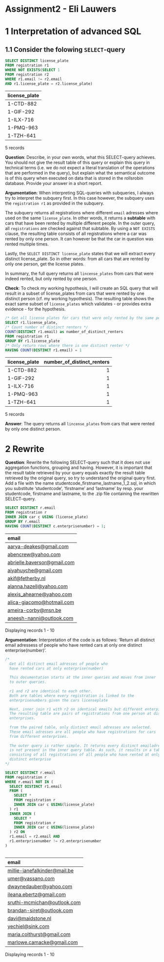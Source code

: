 Assignment2 - Eli Lauwers
================

# 1 Interpretation of advanced SQL

## 1.1 Consider the folowing `SELECT`-query

``` sql
SELECT DISTINCT license_plate
FROM registration r1
WHERE NOT EXISTS(SELECT 1
FROM registration r2
WHERE r1.email != r2.email
AND r1.license_plate = r2.license_plate)
```

<div class="knitsql-table">

| license\_plate |
|:---------------|
| 1-CTD-882      |
| 1-GIF-292      |
| 1-ILX-716      |
| 1-PMQ-963      |
| 1-TZH-641      |

5 records

</div>

**Question**: Describe, in your own words, what this SELECT-query
achieves. You should not give the result table of this query or explain
this query in technical terms (i.e. we do not expect a literal
translation of the operations that are performed in the query), but
explain what the semantical outcome is of this query when executed on
data that is stored in the rollsrobin database. Provide your answer in a
short report.

**Argumentation**: When interpreting SQL-queries with subqueries, I
always try to interpret the subquery first. In this case however, the
subquery uses the `registration r1` as provided in the subquery.

The subquery returns all registrations where different `email` adresses
where used on the same `license_plate`. In other words, it returns a
**subtable** with cars that have been rented by multiple different
people. In the outer query, all `registrations` are checked against that
subtable. By using a `NOT EXISTS` clause, the resulting table consists
of all registrations where a car was rented by only one person. It can
however be that the car in question was rented multiple times.

Lastly, the `SELECT DISTINCT license_plate` states that we will extract
every distinct license\_plate. So in other words: from all cars that are
rented by only one person, get the license plates.

In summary, the full query returns all `lincense_plates` from cars that
were indeed rented, but only rented by one person.

**Check**: To check my working hypothesis, I will create an SQL query
that will result in a subset of license\_plates from cars that were
rented by one distinct person (cf. my working hypothesis). The resulting
table shows the exact same subset of `license_plates` which validates -
or provides extra evidence - for the hypothesis.

``` sql
/* Get all license plates for cars that were only rented by the same person */
SELECT r1.license_plate, 
/* Count number of distinct renters */
COUNT(DISTINCT r1.email) as number_of_distinct_renters
FROM registration r1
GROUP BY r1.license_plate
/* Only return rows where there is one distinct renter */
HAVING COUNT(DISTINCT r1.email) = 1
```

<div class="knitsql-table">

| license\_plate | number\_of\_distinct\_renters |
|:---------------|------------------------------:|
| 1-CTD-882      |                             1 |
| 1-GIF-292      |                             1 |
| 1-ILX-716      |                             1 |
| 1-PMQ-963      |                             1 |
| 1-TZH-641      |                             1 |

5 records

</div>

**Answer**: The query returns all `lincense_plates` from cars that were
rented by only one distinct person.

# 2 Rewrite

**Question**: Rewrite the following SELECT-query such that it does not
use aggregation functions, grouping and having. However, it is important
that the result table retrieved by your query equals exactly the result
table retrieved by the original query, so try to understand the original
query first. Add a file with the name
studentcode\_firstname\_lastname\_1\_2.sql, in which you substitute
‘studentcode’, ‘firstname’ and ‘lastname’ by resp. your studentcode,
firstname and lastname, to the .zip file containing the rewritten
SELECT-query.

``` sql
SELECT DISTINCT r.email 
FROM registration r
INNER JOIN car c USING (license_plate)
GROUP BY r.email
HAVING COUNT(DISTINCT c.enterprisenumber) = 1;
```

<div class="knitsql-table">

| email                         |
|:------------------------------|
| <aarya-deakes@gmail.com>      |
| <abencrew@yahoo.com>          |
| <abrielle.baversor@gmail.com> |
| <aiyahuyche@gmail.com>        |
| <akif@fetherby.nl>            |
| <alanna.hazell@yahoo.com>     |
| <alexis_ahearne@yahoo.com>    |
| <alica-giacomo@hotmail.com>   |
| <ameira-corby@msn.be>         |
| <aneesh-nanni@outlook.com>    |

Displaying records 1 - 10

</div>

**Argumentation**: Interpretation of the code is as follows: ‘Return all
distinct email adressess of people who have rented cars at only one
distinct enterprise(number)’.

``` sql
/* 
  Get all distinct email adresses of people who 
  have rented cars at only enterprise(number)
  
  This documentation starts at the inner queries and moves from inner
  to outer queries.
  
  r1 and r2 are identical to each other.
  Both are tables where every registration is linked to the 
  enterprisenumbers given the cars licenseplate

  Next, inner join r1 with r2 on identical emails but different enterpises.
  The resulting table are pairs of registrations from one person at distinct
  enterprises.
  
  from the paired table, only distinct email adresses are selected. 
  These email adresses are all people who have registrations for cars
  from different enterprises.
  
  The outer query is rather simple. It returns every distinct emailadress that 
  is not present in the inner query table. As such, it results in a table 
  consisting of all registrations of all people who have rented at only one
  distinct enterprise
*/

SELECT DISTINCT r.email 
FROM registration r
WHERE r.email NOT IN (
  SELECT DISTINCT r1.email
  FROM (
    SELECT *
    FROM registration r
    INNER JOIN car c USING(license_plate)
  ) r1
  INNER JOIN (
    SELECT *
    FROM registration r
    INNER JOIN car c USING(license_plate)
  ) r2 ON 
  r1.email = r2.email AND 
  r1.enterprisenumber != r2.enterprisenumber
)
    
```

<div class="knitsql-table">

| email                          |
|:-------------------------------|
| <millie-janefalkinder@mail.be> |
| <umer@vassano.com>             |
| <dwaynedauber@yahoo.com>       |
| <ileana.ebertz@gmail.com>      |
| <sruthi-mcmichan@outlook.com>  |
| <brandan-siret@outlook.com>    |
| <davi@maidstone.nl>            |
| <yechiel@sink.com>             |
| <maria.colthurst@gmail.com>    |
| <marlowe.camacke@gmail.com>    |

Displaying records 1 - 10

</div>
